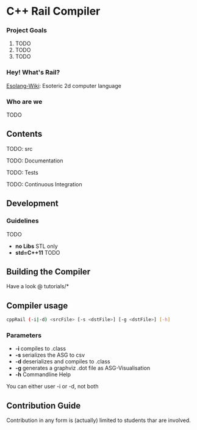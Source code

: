 C++ Rail Compiler
==================================================

### Project Goals
1. TODO
2. TODO
3. TODO


### Hey! What's Rail?
[Esolang-Wiki](http://esolangs.org/wiki/Rail): Esoteric 2d computer language


### Who are we
TODO



Contents
--------------------------------------
TODO: src

TODO: Documentation

TODO: Tests

TODO: Continuous Integration




Development
--------------------------------------
### Guidelines
TODO
- **no Libs** STL only
- **std=C++11** TODO
	


Building the Compiler
--------------------------------------
Have a look @ tutorials/*


Compiler usage
--------------------------------------

```bash
cppRail (-i|-d) <srcFile> [-s <dstFile>] [-g <dstFile>] [-h]
```

### Parameters
- **-i <srcFile>** compiles <srcFile> to .class
- **-s <dstFile>** serializes the ASG to csv
- **-d <srcFile>** deserializes <srcFile> and compiles to .class
- **-g <dstFile>** generates a graphviz .dot file as ASG-Visualisation
- **-h** Commandline Help

You can either user -i or -d, not both



Contribution Guide
--------------------------------------
Contribution in any form is (actually) limited to students thar are involved.







